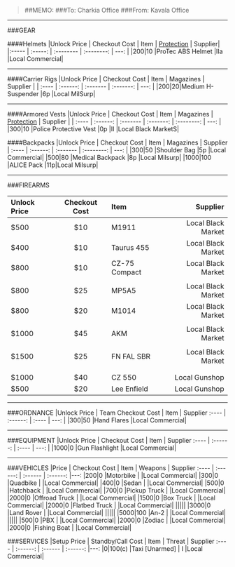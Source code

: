 > ##MEMO:
> ###To: Charkia Office
> ###From: Kavala Office

----------

###GEAR

####Helmets
|Unlock Price | Checkout Cost | Item   | [Protection](http://www.safeguardarmor.com/support/body-armor-protection-levels/) | Supplier|
|:----- | :-----:  | :-------- | :--------: | ---: |
|$200	|$10   |ProTec ABS Helmet 	    |IIa 	|Local Commercial|

***

####Carrier Rigs
|Unlock Price | Checkout Cost | Item     | Magazines | Supplier |
| :---- | :------: | :------- | :-------: | ---: |
|$200	|$20|Medium H-Suspender	  |6p	|Local MilSurp|


***

####Armored Vests
|Unlock Price | Checkout Cost  | Item | Magazines | [Protection](http://www.safeguardarmor.com/support/body-armor-protection-levels/) | Supplier |
| :---- | :------: | :------- | :-------: | :--------: | ---: |
|$300   |$10   |Police Protective Vest     |0p |II   |Local Black MarketS|

####Backpacks
|Unlock Price | Checkout Cost    | Item     | Magazines  | Supplier
| :---- | :------: | :------- | :--------: | ---: |
|$300	|$50  |Shoulder Bag	  |5p	|Local Commercial|
|$500	|$80  |Medical Backpack	  |8p	|Local Milsurp|
|$1000 	|$100  |ALICE Pack      |11p|Local Milsurp|

***

###FIREARMS

|Unlock Price | Checkout Cost      | Item     | Supplier
| :---- | :------: | :------- | ---: |
|$500   |$10  |M1911                |Local Black Market|
|$400   |$10  |Taurus 455           |Local Black Market|
|$800   |$10  |CZ-75 Compact        |Local Black Market|
||||
|$800	  |$25  |MP5A5			|Local Black Market|
|$800	  |$20 |M1014			|Local Black Market|
||||
|$1000   |$45  |AKM        |Local Black Market|
||||
|$1500	  |$25  |FN FAL SBR	  	|Local Black Market|
||||
||||
|$1000	|$40  |CZ 550		|Local Gunshop|
|$500  |$20 |Lee Enfield      |Local Gunshop|

***

###ORDNANCE
|Unlock Price | Team Checkout Cost      | Item     | Supplier
:---- | :------: | :---- | ---: |
|$300   |$50  |Hand Flares           |Local Commercial|

***

###EQUIPMENT
|Unlock Price | Checkout Cost      | Item     | Supplier
:---- | :------: | :---- | ---: |
|$1000  |$0  |Gun Flashlight  |Local Commercial|


***

###VEHICLES
|Price | Checkout Cost      | Item   | Weapons  | Supplier
:---- | :------: | :------ | :------: |---:
|$200    |$0     |Motorbike            |             |Local Commercial|
|$300    |$0     |Quadbike            |             |Local Commercial|
|$400    |$0     |Sedan             |             |Local Commercial|
|$500    |$0     |Hatchback             |             |Local Commercial|
|$700    |$0     |Pickup Truck             |             |Local Commercial|
|$2000    |$0     |Offroad Truck             |             |Local Commercial|
|$1500    |$0     |Box Truck             |             |Local Commercial|
|$2000    |$0     |Flatbed Truck             |             |Local Commercial|
|||||
|$3000	  |$0     |Land Rover       |		          |Local Commercial|
|||||
|$5000  |$100  |An-2                |            |Local Commercial|
|||||
|$500    |$0  |PBX                  |             |Local Commercial|
|$2000    |$0  |Zodiac              |             |Local Commercial|
|$2000   |$0  |Fishing Boat       |           |Local Commercial|


###SERVICES
|Setup Price | Standby/Call Cost    | Item   | Threat  | Supplier
:---- | :------: | :------ | :------: |---:
|$0    |$100(c)  |Taxi [Unarmed]  | I            |Local Commercial|

